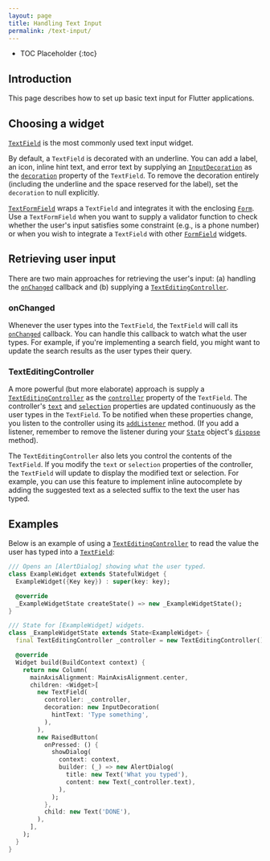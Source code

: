 ```yaml
---
layout: page
title: Handling Text Input
permalink: /text-input/
---
```


* TOC Placeholder
{:toc}

## Introduction

This page describes how to set up basic text input for Flutter applications.

## Choosing a widget

[`TextField`](https://docs.flutter.io/flutter/material/TextField-class.html)
is the most commonly used text input widget.

By default, a `TextField` is decorated with an underline. You can add a label,
an icon, inline hint text, and error text by supplying an
[`InputDecoration`](https://docs.flutter.io/flutter/material/InputDecoration-class.html)
as the [`decoration`](https://docs.flutter.io/flutter/material/TextField/decoration.html)
property of the `TextField`. To remove the decoration entirely (including the
underline and the space reserved for the label), set the `decoration` to null
explicitly.

[`TextFormField`](https://docs.flutter.io/flutter/material/TextFormField-class.html)
wraps a `TextField` and integrates it with the enclosing
[`Form`](https://docs.flutter.io/flutter/widgets/Form-class.html). Use a
`TextFormField` when you want to supply a validator function to check whether
the user's input satisfies some constraint (e.g., is a phone number) or when you
wish to integrate a `TextField` with other
[`FormField`](https://docs.flutter.io/flutter/widgets/FormField-class.html)
widgets.

## Retrieving user input

There are two main approaches for retrieving the user's input: (a) handling
the [`onChanged`](https://docs.flutter.io/flutter/material/TextField/onChanged.html)
callback and (b) supplying a
[`TextEditingController`](https://docs.flutter.io/flutter/widgets/TextEditingController-class.html).

### onChanged

Whenever the user types into the `TextField`, the `TextField` will call its
[`onChanged`](https://docs.flutter.io/flutter/material/TextField/onChanged.html)
callback. You can handle this callback to watch what the user types. For
example, if you're implementing a search field, you might want to update the
search results as the user types their query.

### TextEditingController

A more powerful (but more elaborate) approach is supply a
[`TextEditingController`](https://docs.flutter.io/flutter/widgets/TextEditingController-class.html)
as the [`controller`](https://docs.flutter.io/flutter/material/TextField/controller.html)
property of the `TextField`. The controller's
[`text`](https://docs.flutter.io/flutter/widgets/TextEditingController/text.html)
and [`selection`](https://docs.flutter.io/flutter/widgets/TextEditingController/selection.html)
properties are updated continuously as the user types in the `TextField`. To be
notified when these properties change, you listen to the controller using its
[`addListener`](https://docs.flutter.io/flutter/foundation/ChangeNotifier/addListener.html)
method. (If you add a listener, remember to remove the listener during your
[`State`](https://docs.flutter.io/flutter/widgets/State-class.html) object's
[`dispose`](https://docs.flutter.io/flutter/widgets/State/dispose.html) method).

The `TextEditingController` also lets you control the contents of the
`TextField`. If you modify the `text` or `selection` properties of the
controller, the `TextField` will update to display the modified text or
selection. For example, you can use this feature to implement inline
autocomplete by adding the suggested text as a selected suffix to the text the
user has typed.

## Examples

Below is an example of using a
[`TextEditingController`](https://docs.flutter.io/flutter/widgets/TextEditingController-class.html)
to read the value the user has typed into a
[`TextField`](https://docs.flutter.io/flutter/material/TextField-class.html):

```dart
/// Opens an [AlertDialog] showing what the user typed.
class ExampleWidget extends StatefulWidget {
  ExampleWidget({Key key}) : super(key: key);

  @override
  _ExampleWidgetState createState() => new _ExampleWidgetState();
}

/// State for [ExampleWidget] widgets.
class _ExampleWidgetState extends State<ExampleWidget> {
  final TextEditingController _controller = new TextEditingController();

  @override
  Widget build(BuildContext context) {
    return new Column(
      mainAxisAlignment: MainAxisAlignment.center,
      children: <Widget>[
        new TextField(
          controller: _controller,
          decoration: new InputDecoration(
            hintText: 'Type something',
          ),
        ),
        new RaisedButton(
          onPressed: () {
            showDialog(
              context: context,
              builder: (_) => new AlertDialog(
                title: new Text('What you typed'),
                content: new Text(_controller.text),
              ),
            );
          },
          child: new Text('DONE'),
        ),
      ],
    );
  }
}
```
